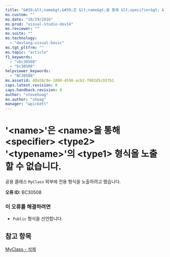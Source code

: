```yaml
---
title: "&#39;&lt;name&gt;&#39;은 &lt;name&gt;을 통해 &lt;specifier&gt; &lt;type2&gt; &#39;&lt;typename&gt;&#39;의 &lt;type1&gt; 형식을 노출할 수 없습니다. | Microsoft Docs"
ms.custom: ""
ms.date: "10/29/2016"
ms.prod: "visual-studio-dev14"
ms.reviewer: ""
ms.suite: ""
ms.technology: 
  - "devlang-visual-basic"
ms.tgt_pltfrm: ""
ms.topic: "article"
f1_keywords: 
  - "vbc30508"
  - "bc30508"
helpviewer_keywords: 
  - "BC30508"
ms.assetid: d0a58c9e-1860-4598-acb2-f082d5c937b1
caps.latest.revision: 8
caps.handback.revision: 8
author: "stevehoag"
ms.author: "shoag"
manager: "wpickett"
---
```

# &#39;&lt;name&gt;&#39;은 &lt;name&gt;을 통해 &lt;specifier&gt; &lt;type2&gt; &#39;&lt;typename&gt;&#39;의 &lt;type1&gt; 형식을 노출할 수 없습니다.
공용 클래스 `MyClass` 외부에 전용 형식을 노출하려고 했습니다.  
  
 **오류 ID:** BC30508  
  
### 이 오류를 해결하려면  
  
-   `Public` 형식을 선언합니다.  
  
## 참고 항목  
 [MyClass \- 삭제](http://msdn.microsoft.com/ko-kr/5db36f9b-f796-4b6a-ba34-cac1fde6eb62)